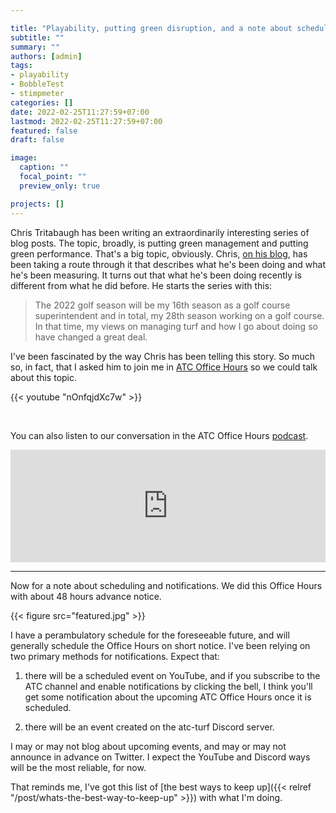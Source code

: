 ```yaml
---

title: "Playability, putting green disruption, and a note about scheduling and notifications"
subtitle: ""
summary: ""
authors: [admin]
tags: 
- playability
- BobbleTest
- stimpmeter
categories: []
date: 2022-02-25T11:27:59+07:00
lastmod: 2022-02-25T11:27:59+07:00
featured: false
draft: false

image:
  caption: ""
  focal_point: ""
  preview_only: true

projects: []
---
```


Chris Tritabaugh has been writing an extraordinarily interesting series of blog posts. The topic, broadly, is putting green management and putting green performance. That's a big topic, obviously. Chris, [on his blog](https://ct-turf.medium.com/), has been taking a route through it that describes what he's been doing and what he's been measuring. It turns out that what he's been doing recently is different from what he did before. He starts the series with this:

> The 2022 golf season will be my 16th season as a golf course superintendent and in total, my 28th season working on a golf course. In that time, my views on managing turf and how I go about doing so have changed a great deal.

I've been fascinated by the way Chris has been telling this story. So much so, in fact, that I asked him to join me in [ATC Office Hours](https://youtu.be/nOnfqjdXc7w) so we could talk about this topic.

{{< youtube "nOnfqjdXc7w" >}}

<br>

You can also listen to our conversation in the ATC Office Hours [podcast](https://share.transistor.fm/s/d93d83fe).

<iframe width="100%" height="180" frameborder="no" scrolling="no" seamless src="https://share.transistor.fm/e/d93d83fe/dark"></iframe>

---

Now for a note about scheduling and notifications. We did this Office Hours with about 48 hours advance notice. 

{{< figure src="featured.jpg" >}}


I have a perambulatory schedule for the foreseeable future, and will generally schedule the Office Hours on short notice. I've been relying on two primary methods for notifications. Expect that:

1. there will be a scheduled event on YouTube, and if you subscribe to the ATC channel and enable notifications by clicking the bell, I think you'll get some notification about the upcoming ATC Office Hours once it is scheduled.

2. there will be an event created on the atc-turf Discord server. 

I may or may not blog about upcoming events, and may or may not announce in advance on Twitter. I expect the YouTube and Discord ways will be the most reliable, for now.

That reminds me, I've got this list of [the best ways to keep up]({{< relref "/post/whats-the-best-way-to-keep-up" >}}) with what I'm doing.


